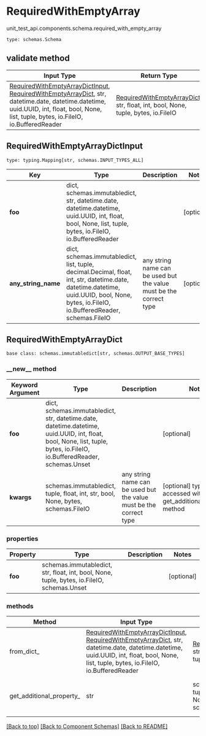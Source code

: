# RequiredWithEmptyArray
unit_test_api.components.schema.required_with_empty_array
```
type: schemas.Schema
```

## validate method
Input Type | Return Type | Notes
------------ | ------------- | -------------
[RequiredWithEmptyArrayDictInput](#requiredwithemptyarraydictinput), [RequiredWithEmptyArrayDict](#requiredwithemptyarraydict), str, datetime.date, datetime.datetime, uuid.UUID, int, float, bool, None, list, tuple, bytes, io.FileIO, io.BufferedReader | [RequiredWithEmptyArrayDict](#requiredwithemptyarraydict), str, float, int, bool, None, tuple, bytes, io.FileIO |

## RequiredWithEmptyArrayDictInput
```
type: typing.Mapping[str, schemas.INPUT_TYPES_ALL]
```
Key | Type |  Description | Notes
------------ | ------------- | ------------- | -------------
**foo** | dict, schemas.immutabledict, str, datetime.date, datetime.datetime, uuid.UUID, int, float, bool, None, list, tuple, bytes, io.FileIO, io.BufferedReader |  | [optional]
**any_string_name** | dict, schemas.immutabledict, list, tuple, decimal.Decimal, float, int, str, datetime.date, datetime.datetime, uuid.UUID, bool, None, bytes, io.FileIO, io.BufferedReader, schemas.FileIO | any string name can be used but the value must be the correct type | [optional]

## RequiredWithEmptyArrayDict
```
base class: schemas.immutabledict[str, schemas.OUTPUT_BASE_TYPES]

```
### &lowbar;&lowbar;new&lowbar;&lowbar; method
Keyword Argument | Type | Description | Notes
---------------- | ---- | ----------- | -----
**foo** | dict, schemas.immutabledict, str, datetime.date, datetime.datetime, uuid.UUID, int, float, bool, None, list, tuple, bytes, io.FileIO, io.BufferedReader, schemas.Unset |  | [optional]
**kwargs** | schemas.immutabledict, tuple, float, int, str, bool, None, bytes, schemas.FileIO | any string name can be used but the value must be the correct type | [optional] typed value is accessed with the get_additional_property_ method

### properties
Property | Type | Description | Notes
-------- | ---- | ----------- | -----
**foo** | schemas.immutabledict, str, float, int, bool, None, tuple, bytes, io.FileIO, schemas.Unset |  | [optional]

### methods
Method | Input Type | Return Type | Notes
------ | ---------- | ----------- | ------
from_dict_ | [RequiredWithEmptyArrayDictInput](#requiredwithemptyarraydictinput), [RequiredWithEmptyArrayDict](#requiredwithemptyarraydict), str, datetime.date, datetime.datetime, uuid.UUID, int, float, bool, None, list, tuple, bytes, io.FileIO, io.BufferedReader | [RequiredWithEmptyArrayDict](#requiredwithemptyarraydict), str, float, int, bool, None, tuple, bytes, io.FileIO | a constructor
get_additional_property_ | str | schemas.immutabledict, tuple, float, int, str, bool, None, bytes, schemas.FileIO, schemas.Unset | provides type safety for additional properties

[[Back to top]](#top) [[Back to Component Schemas]](../../../README.md#Component-Schemas) [[Back to README]](../../../README.md)
